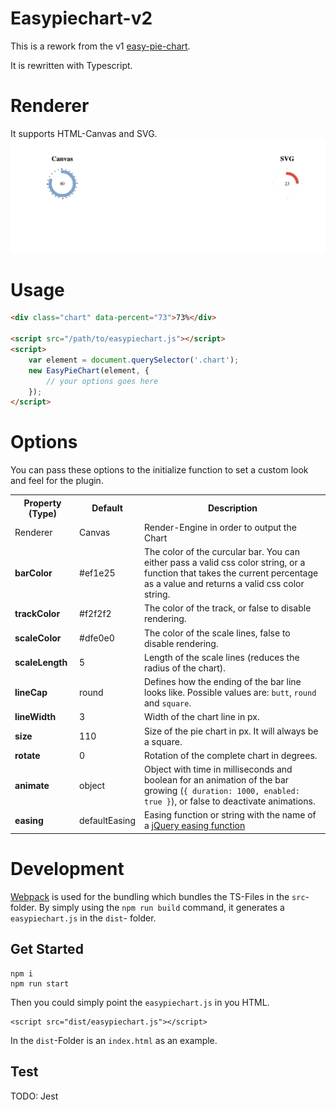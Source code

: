 # Easypiechart-v2
This is a rework from the v1 [easy-pie-chart](https://github.com/rendro/easy-pie-chart).

It is rewritten with Typescript.

# Renderer
It supports HTML-Canvas and SVG.
![easypiechart](./easypiechart-v2.gif)

# Usage

```html
<div class="chart" data-percent="73">73%</div>

<script src="/path/to/easypiechart.js"></script>
<script>
    var element = document.querySelector('.chart');
    new EasyPieChart(element, {
        // your options goes here
    });
</script>
```

# Options

You can pass these options to the initialize function to set a custom look and feel for the plugin.

<table>
    <tr>
        <th>Property (Type)</th>
        <th>Default</th>
        <th>Description</th>
    </tr>
    <tr>
        <td>Renderer</td>
        <td>Canvas</td>
        <td>Render-Engine in order to output the Chart</td>
    </tr>
    <tr>
        <td><strong>barColor</strong></td>
        <td>#ef1e25</td>
        <td>The color of the curcular bar. You can either pass a valid css color string, or a function that takes the current percentage as a value and returns a valid css color string.</td>
    </tr>
    <tr>
        <td><strong>trackColor</strong></td>
        <td>#f2f2f2</td>
        <td>The color of the track, or false to disable rendering.</td>
    </tr>
    <tr>
        <td><strong>scaleColor</strong></td>
        <td>#dfe0e0</td>
        <td>The color of the scale lines, false to disable rendering.</td>
    </tr>
    <tr>
        <td><strong>scaleLength</strong></td>
        <td>5</td>
        <td>Length of the scale lines (reduces the radius of the chart).</td>
    </tr>
    <tr>
        <td><strong>lineCap</strong></td>
        <td>round</td>
        <td>Defines how the ending of the bar line looks like. Possible values are: <code>butt</code>, <code>round</code> and <code>square</code>.</td>
    </tr>
    <tr>
        <td><strong>lineWidth</strong></td>
        <td>3</td>
        <td>Width of the chart line in px.</td>
    </tr>
    <tr>
        <td><strong>size</strong></td>
        <td>110</td>
        <td>Size of the pie chart in px. It will always be a square.</td>
    </tr>
        <tr>
        <td><strong>rotate</strong></td>
        <td>0</td>
        <td>Rotation of the complete chart in degrees.</td>
    </tr>
    <tr>
        <td><strong>animate</strong></td>
        <td>object</td>
        <td>Object with time in milliseconds and boolean for an animation of the bar growing (<code>{ duration: 1000, enabled: true }</code>), or false to deactivate animations.</td>
    </tr>
    <tr>
        <td><strong>easing</strong></td>
        <td>defaultEasing</td>
        <td>Easing function or string with the name of a <a href="http://gsgd.co.uk/sandbox/jquery/easing/" target="_blank">jQuery easing function</a></td>
    </tr>
</table>

# Development

[Webpack](https://webpack.js.org/) is used for the bundling which bundles the TS-Files in the `src`- folder.
By simply using the `npm run build` command, it generates a `easypiechart.js` in the `dist`- folder.

## Get Started

```
npm i
npm run start
```
Then you could simply point the `easypiechart.js` in you HTML.
```
<script src="dist/easypiechart.js"></script>
```

In the `dist`-Folder is an `index.html` as an example.

## Test

TODO: Jest

